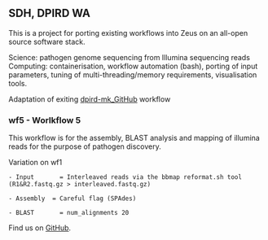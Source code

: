 ## SDH, DPIRD WA

This is a project for porting existing workflows into Zeus on an all-open source software stack.

Science: pathogen genome sequencing from Illumina sequencing reads
Computing: containerisation, workflow automation (bash), porting of input parameters, tuning of multi-threading/memory 
requirements, visualisation tools.

Adaptation of exiting [dpird-mk_GitHub](https://github.com/PawseySC/dpird-mk) workflow


### wf5 - Worlkflow 5 

This workflow is for the assembly, BLAST analysis and mapping of illumina reads for the purpose of pathogen discovery. 

Variation on wf1
	
	- Input		  = Interleaved reads via the bbmap reformat.sh tool (R1&R2.fastq.gz > interleaved.fastq.gz)
	
  	- Assembly 	= Careful flag (SPAdes)
	
  	- BLAST		  = num_alignments 20   

Find us on [GitHub](https://github.com/sdhair/dpird-wf/).
